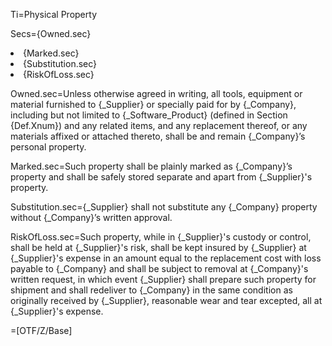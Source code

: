 Ti=Physical Property

Secs={Owned.sec}<li>{Marked.sec}<li>{Substitution.sec}<li>{RiskOfLoss.sec}

Owned.sec=Unless otherwise agreed in writing, all tools, equipment or material furnished to {_Supplier} or specially paid for by {_Company}, including but not limited to {_Software_Product} (defined in Section {Def.Xnum}) and any related items, and any replacement thereof, or any materials affixed or attached thereto, shall be and remain {_Company}’s personal property.

Marked.sec=Such property shall be plainly marked as {_Company}’s property and shall be safely stored separate and apart from {_Supplier}'s property.

Substitution.sec={_Supplier} shall not substitute any {_Company} property without {_Company}’s written approval.

RiskOfLoss.sec=Such property, while in {_Supplier}'s custody or control, shall be held at {_Supplier}'s risk, shall be kept insured by {_Supplier} at {_Supplier}'s expense in an amount equal to the replacement cost with loss payable to {_Company} and shall be subject to removal at {_Company}'s written request, in which event {_Supplier} shall prepare such property for shipment and shall redeliver to {_Company} in the same condition as originally received by {_Supplier}, reasonable wear and tear excepted, all at {_Supplier}'s expense.

=[OTF/Z/Base]
